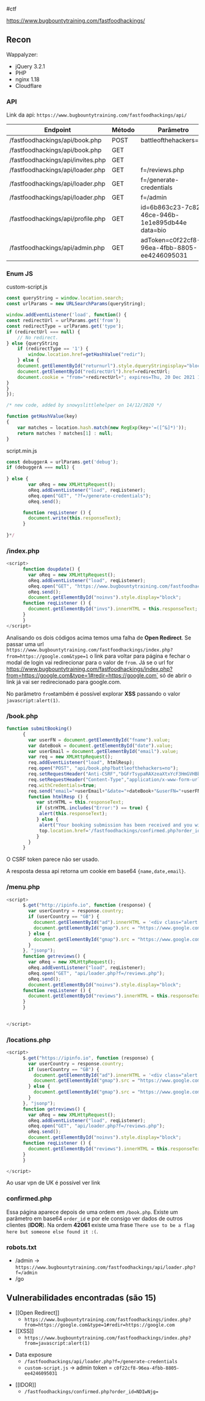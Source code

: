 #ctf 

https://www.bugbountytraining.com/fastfoodhackings/

## Recon

Wappalyzer:
- jQuery 3.2.1
- PHP
- nginx 1.18
- Cloudflare

### API

Link da api: `https://www.bugbountytraining.com/fastfoodhackings/api/`

| Endpoint                          | Método | Parâmetro                                           | Body                                                       |
| --------------------------------- | ------ | --------------------------------------------------- | ---------------------------------------------------------- |
| /fastfoodhackings/api/book.php    | POST   | battleofthehackers=no                               | email date userFN                                          |
| /fastfoodhackings/api/book.php    | GET    |                                                     |                                                            |
| /fastfoodhackings/api/invites.php | GET    |                                                     |                                                            |
| /fastfoodhackings/api/loader.php  | GET    | f=/reviews.php                                      |                                                            |
| /fastfoodhackings/api/loader.php  | GET    | f=/generate-credentials                             | {"username":"test-zseano","password":"SuP3RG0OdP@ssw0rd!"} |
| /fastfoodhackings/api/loader.php  | GET    | f=/admin                                            |                                                            |
| /fastfoodhackings/api/profile.php | GET    | id=6b863c23-7c82-46ce-946b-1e1e895db44e<br>data=bio |                                                            |
| /fastfoodhackings/api/admin.php   | GET    | adToken=c0f22cf8-96ea-4fbb-8805-ee4246095031        | There use to be a flag here!                               |

### Enum JS

custom-script.js
```javascript 
const queryString = window.location.search;
const urlParams = new URLSearchParams(queryString);

window.addEventListener('load', function() {
const redirectUrl = urlParams.get('from');
const redirectType = urlParams.get('type');
if (redirectUrl === null) { 
    // No redirect.
} else {queryString
	if (redirectType == '1') {
		window.location.href=getHashValue("redir");
	} else {
    document.getElementById("returnurl").style.dqueryStringisplay="block";
    document.getElementById("redirectUrl").href=redirectUrl;
    document.cookie = "from="+redirectUrl+"; expires=Thu, 20 Dec 2021 12:00:00 UTC";
}
}
});

/* new code, added by snowyslittlehelper on 14/12/2020 */

function getHashValue(key) 
{
    var matches = location.hash.match(new RegExp(key+'=([^&]*)'));
    return matches ? matches[1] : null;
}
```

script.min.js
```javascript
const debuggerA = urlParams.get('debug');
if (debuggerA === null) { 
   
} else {
        var oReq = new XMLHttpRequest();
        oReq.addEventListener("load", reqListener);
        oReq.open("GET", "?f=/generate-credentials");
        oReq.send();

      function reqListener () {
        document.write(this.responseText);
      }
      
}*/
```


### /index.php

```javascript
<script>
      function doupdate() {
        var oReq = new XMLHttpRequest();
        oReq.addEventListener("load", reqListener);
        oReq.open("GET", "https://www.bugbountytraining.com/fastfoodhackings/api/invites.php");
        oReq.send();
        document.getElementById("noinvs").style.display="block";
      function reqListener () {
        document.getElementById("invs").innerHTML = this.responseText;
      }
      }
</script>
```

Analisando os dois códigos acima temos uma falha de **Open Redirect**. Se passar uma url `https://www.bugbountytraining.com/fastfoodhackings/index.php?from=https://google.com&type=1` o link para voltar para página e fechar o modal de login vai redirecionar para o valor de `from`. Já se o url for `
`https://www.bugbountytraining.com/fastfoodhackings/index.php?from=https://google.com&type=1#redir=https://google.com` só de abrir o link já vai ser redirecionado para google.com.

No parâmetro `from`também é possível explorar **XSS** passando o valor `javascript:alert(1)`.
### /book.php

```javascript
function submitBooking()
      {
        var userFN = document.getElementById("fname").value;
        var dateBook = document.getElementById("date").value;
        var userEmail = document.getElementById("email").value;
        var req = new XMLHttpRequest();
        req.addEventListener("load", htmlResp);
        req.open("POST", "api/book.php?battleofthehackers=no");
        req.setRequestHeader("Anti-CSRF","bGFrTsypaRAXzeaXtxYcF3HmGVHBbaEoL/UT6hokcAFBEa+1KgDGM3f2zzUuQm3n/3FjCnQj+qs4PSsjdSN4VsHgoZBSqw6GeaicOuyKc63BtiFU0+Sat4zDpUmCSZPf");
        req.setRequestHeader("Content-Type","application/x-www-form-urlencoded;charset=UTF-8");
        req.withCredentials=true;
        req.send("email="+userEmail+"&date="+dateBook+"&userFN="+userFN);
        function htmlResp () {
           var strHTML = this.responseText;
           if (strHTML.includes("Error:") == true) {
            alert(this.responseText);
           } else {
            alert("Your booking submission has been received and you will be notified via email if accepted!");
            top.location.href='/fastfoodhackings/confirmed.php?order_id='+btoa(this.responseText);
           }
        }
      }
```

O CSRF token parece não ser usado.

A resposta dessa api retorna um cookie em base64 `{name,date,email}`.
### /menu.php

```javascript
<script>
      $.get("http://ipinfo.io", function (response) {
        var userCountry = response.country;
        if (userCountry == "GB") {
          document.getElementById("ad").innerHTML = '<div class="alert alert-warning" role="alert"><i class="fab fa-adversal icon-2x text-red"></i> <a href="book.php?promoCode=UKONLY">UK promotion: Buy one meal get <u>two</u> free!</a></div>';
          document.getElementById("gmap").src = "https://www.google.com/maps/embed?pb=!1m18!1m12!1m3!1d6738.972484852003!2d-1.7305805611669134!3d53.33275538645695!2m3!1f0!2f0!3f0!3m2!1i1024!2i768!4f13.1!3m3!1m2!1s0x487a2b86abe63895%3A0x2c872aeb36297d4!2sBrough%20Ln%2C%20Hope%20Valley!5e0!3m2!1sen!2suk!4v1628522822227!5m2!1sen!2suk";
        } else {
          document.getElementById("gmap").src = "https://www.google.com/maps/embed?pb=!1m18!1m12!1m3!1d15609.52149200314!2d-6.98960860473787!3d61.632818183680115!2m3!1f0!2f0!3f0!3m2!1i1024!2i768!4f13.1!3m3!1m2!1s0x0%3A0x0!2zNjHCsDM3JzU3LjgiTiA2wrA1OCczOS40Ilc!5e0!3m2!1sen!2suk!4v1628523417848!5m2!1sen!2suk";
        }
      }, "jsonp");
      function getreviews() {
        var oReq = new XMLHttpRequest();
        oReq.addEventListener("load", reqListener);
        oReq.open("GET", "api/loader.php?f=/reviews.php");
        oReq.send();
        document.getElementById("noinvs").style.display="block";
      function reqListener () {
        document.getElementById("reviews").innerHTML = this.responseText;
      }
      }

      
</script>
```

### /locations.php

```javascript
<script>
      $.get("https://ipinfo.io", function (response) {
        var userCountry = response.country;
        if (userCountry == "GB") {
          document.getElementById("ad").innerHTML = '<div class="alert alert-warning" role="alert"><i class="fab fa-adversal icon-2x text-red"></i> <a href="book.php?promoCode=UKONLY">UK promotion: Buy one meal get <u>two</u> free!</a></div>';
          document.getElementById("gmap").src = "https://www.google.com/maps/embed?pb=!1m18!1m12!1m3!1d6738.972484852003!2d-1.7305805611669134!3d53.33275538645695!2m3!1f0!2f0!3f0!3m2!1i1024!2i768!4f13.1!3m3!1m2!1s0x487a2b86abe63895%3A0x2c872aeb36297d4!2sBrough%20Ln%2C%20Hope%20Valley!5e0!3m2!1sen!2suk!4v1628522822227!5m2!1sen!2suk";
        } else {
          document.getElementById("gmap").src = "https://www.google.com/maps/embed?pb=!1m18!1m12!1m3!1d15609.52149200314!2d-6.98960860473787!3d61.632818183680115!2m3!1f0!2f0!3f0!3m2!1i1024!2i768!4f13.1!3m3!1m2!1s0x0%3A0x0!2zNjHCsDM3JzU3LjgiTiA2wrA1OCczOS40Ilc!5e0!3m2!1sen!2suk!4v1628523417848!5m2!1sen!2suk";
        }
      }, "jsonp");
      function getreviews() {
        var oReq = new XMLHttpRequest();
        oReq.addEventListener("load", reqListener);
        oReq.open("GET", "api/loader.php?f=/reviews.php");
        oReq.send();
        document.getElementById("noinvs").style.display="block";
      function reqListener () {
        document.getElementById("reviews").innerHTML = this.responseText;
      }
      }

</script>
```

Ao usar vpn de UK é possível ver link

### confirmed.php

Essa página aparece depois de uma ordem em `/book.php`. Existe um parâmetro em base64 `order_id` e por ele consigo ver dados de outros clientes (**IDOR**). Na ordem **42061** existe uma frase `There use to be a flag here but someone else found it :(`.

### robots.txt

- /admin -> `https://www.bugbountytraining.com/fastfoodhackings/api/loader.php?f=/admin`
- /go
## Vulnerabilidades encontradas (são 15)

- [[Open Redirect]]
	- `https://www.bugbountytraining.com/fastfoodhackings/index.php?from=https://google.com&type=1#redir=https://google.com`
- [[XSS]]
	- `https://www.bugbountytraining.com/fastfoodhackings/index.php?from=javascript:alert(1)`
* Data exposure
	* `/fastfoodhackings/api/loader.php?f=/generate-credentials`
	* `custom-script.js` -> admin token = `c0f22cf8-96ea-4fbb-8805-ee4246095031`
- [[IDOR]]
	- `/fastfoodhackings/confirmed.php?order_id=NDIwNjg=`